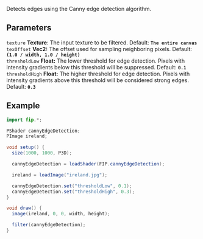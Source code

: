 Detects edges using the Canny edge detection algorithm.

## Parameters
`texture` **Texture**: The input texture to be filtered. Default: **`The entire canvas`**
<br>
`texOffset` **Vec2:** The offset used for sampling neighboring pixels. Default: **`(1.0 / width, 1.0 / height)`**
<br>
`thresholdLow` **Float:** The lower threshold for edge detection. Pixels with intensity gradients below this threshold will be suppressed. Default: **`0.1`**
<br>
`thresholdHigh` **Float:** The higher threshold for edge detection. Pixels with intensity gradients above this threshold will be considered strong edges. Default: **`0.3`**

## Example
```java
import fip.*;

PShader cannyEdgeDetection;
PImage ireland;

void setup() {
  size(1000, 1000, P3D);

  cannyEdgeDetection = loadShader(FIP.cannyEdgeDetection);

  ireland = loadImage("ireland.jpg");

  cannyEdgeDetection.set("thresholdLow", 0.1);
  cannyEdgeDetection.set("thresholdHigh", 0.3);
}

void draw() {
  image(ireland, 0, 0, width, height);

  filter(cannyEdgeDetection);
}
```
